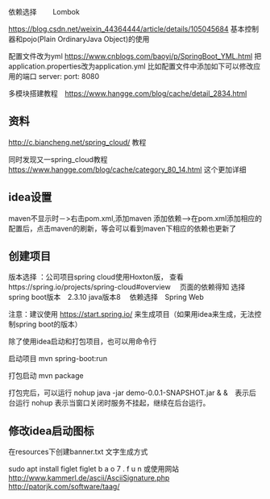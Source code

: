 

 
 依赖选择
　　Lombok
   
 https://blog.csdn.net/weixin_44364444/article/details/105045684
 基本控制器和pojo(Plain OrdinaryJava Object)的使用
 
 配置文件改为yml
  https://www.cnblogs.com/baoyi/p/SpringBoot_YML.html
  把application.properties改为application.yml
  比如配置文件中添加如下可以修改应用的端口
  server:
    port: 8080
 

多模块搭建教程　https://www.hangge.com/blog/cache/detail_2834.html
## 资料
 http://c.biancheng.net/spring_cloud/ 教程

同时发现又一spring_cloud教程　https://www.hangge.com/blog/cache/category_80_14.html
这个更加详细 

## idea设置
maven不显示时－>右击pom.xml,添加maven
添加依赖-->在pom.xml添加相应的配置后，点击maven的刷新，等会可以看到maven下相应的依赖也更新了

## 创建项目
版本选择
：公司项目spring cloud使用Hoxton版，
 查看https://spring.io/projects/spring-cloud#overview　 页面的依赖得知
 选择spring boot版本　2.3.10
    java版本8
　依赖选择　Spring Web
	
注意：建议使用 https://start.spring.io/ 来生成项目（如果用idea来生成，无法控制spring boot的版本）

除了使用idea启动和打包项目，也可以用命令行

启动项目
mvn spring-boot:run

打包启动
mvn package

打包完后，可以运行
nohup java -jar demo-0.0.1-SNAPSHOT.jar &
 &　表示后台运行
 nohup 表示当窗口关闭时服务不挂起，继续在后台运行。




## 修改idea启动图标

在resources下创建banner.txt
文字生成方式

sudo apt install figlet
figlet b a o 7 . f u n
或使用网站 http://www.kammerl.de/ascii/AsciiSignature.php
http://patorjk.com/software/taag/

